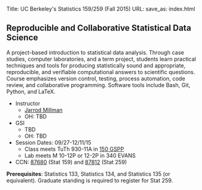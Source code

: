 Title: UC Berkeley's Statistics 159/259 (Fall 2015)
URL:
save_as: index.html

## Reproducible and Collaborative Statistical Data Science

A project-based introduction to statistical data analysis.
Through case studies, computer laboratories, and a term project,
students learn practical techniques and tools
for producing statistically sound and appropriate, reproducible, and verifiable
computational answers to scientific questions.
Course emphasizes version control, testing, process automation,
code review, and collaborative programming.
Software tools include Bash, Git, Python, and LaTeX.

* Instructor
    * [Jarrod Millman](http://www.jarrodmillman.com)
    * OH: TBD
* GSI
    * TBD
    * OH: TBD
* Session Dates: 09/27-12/11/15
    * Class meets TuTh 930-11A in [150 GSPP](http://ets.berkeley.edu/classrooms/150-gspp)
    * Lab meets M 10-12P or 12-2P in 340 EVANS
* CCN: [87680](http://osoc.berkeley.edu/OSOC/osoc?p_ccn=87680&p_term=FL) (Stat 159) and [87812](http://osoc.berkeley.edu/OSOC/osoc?p_ccn=87812&p_term=FL) (Stat 259)

**Prerequisites**: Statistics 133, Statistics 134, and Statistics 135 (or equivalent).
Graduate standing is required to register for Stat 259.
